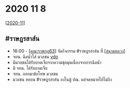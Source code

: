 # 2020 11 8

[[2020-11]]

## #ราษฎรสาส์น

- 16:00 - [[คณะราษกฎ63]] จัดกิจกรรม #ราษฎรสาส์น ที่ [[สนามหลวง]]
- จทน. ฉีดน้ำใส่ มวลชน [vdo](https://twitter.com/coolkidneverhot/status/1325437203250515973?s=20)
- มีมวลชนได้รับบาดเจ็บจากความชุลมุนเนื่องจากการฉีดน้ำ
- มี จทน. ได้รับบาดเจ็บ
- จทน. ออกมาข้อโทษ มวลชน 
- มวลชน หยอน #ราษฎรสาส์น ลงในตู้ ปณ.​ แต่จดหมายไปไม่ถึง

[//begin]: # "Autogenerated link references for markdown compatibility"
[2020-11]: 2020-11 "2020 11"
[คณะราษกฎ63]: คณะราษกฎ63 "คณะราษกฎ63"
[สนามหลวง]: สนามหลวง "สนามหลวง"
[//end]: # "Autogenerated link references"